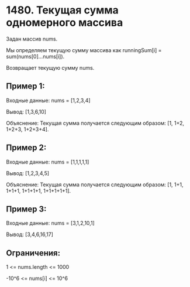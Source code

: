 # 1480. Текущая сумма одномерного массива
Задан массив nums.

Мы определяем текущую сумму массива как runningSum[i] = sum(nums[0]…nums[i]).

Возвращает текущую сумму nums.

## Пример 1:
Входные данные: nums = [1,2,3,4]

Вывод: [1,3,6,10]

Объяснение: Текущая сумма получается следующим образом: [1, 1+2, 1+2+3, 1+2+3+4].
## Пример 2:
Входные данные: nums = [1,1,1,1,1]

Вывод: [1,2,3,4,5]

Объяснение: Текущая сумма получается следующим образом: [1, 1+1, 1+1+1, 1+1+1+1, 1+1+1+1+1].
## Пример 3:
Входные данные: nums = [3,1,2,10,1]

Вывод: [3,4,6,16,17]
## Ограничения:
1 <= nums.length <= 1000

-10^6 <= nums[i] <= 10^6